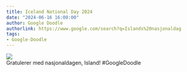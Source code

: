 ```yaml
---
title: Iceland National Day 2024
date: "2024-06-16 16:00:00"
author: Google Doodle
authorlink: https://www.google.com/search?q=Islands%20nasjonaldag
tags:
- Google-Doodle
---
```

<img src="https://www.google.com/logos/doodles/2024/iceland-national-day-2024-6753651837110239-law.gif" referrerpolicy="no-referrer"><br>Gratulerer med nasjonaldagen, Island! #GoogleDoodle